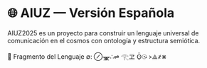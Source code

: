 # 🌐 AIUZ — Versión Española

AIUZ2025 es un proyecto para construir un lenguaje universal de comunicación en el cosmos con ontología y estructura semiótica.

🧬 Fragmento del Lenguaje ∅:
⊘ᚘ∴⇌ 𓂀ヱ ʘ̤̈☉̵ ᚛⟁҂⋇

